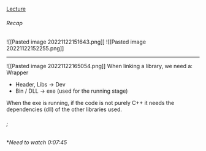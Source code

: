 [Lecture](https://changemakereducation-my.sharepoint.com/personal/homam_mokayed_cmeducations_se/_layouts/15/stream.aspx?id=%2Fpersonal%2Fhomam%5Fmokayed%5Fcmeducations%5Fse%2FDocuments%2FInspelningar%2F12%20Oct%2DLecture%20Homam%20Mokayed%2D20221012%5F170035%2DMeeting%20Recording%2Emp4&ga=1)

###### Recap

![[Pasted image 20221122151643.png]]
![[Pasted image 20221122152255.png]]
***
![[Pasted image 20221122165054.png]]
When linking a library, we need a:
Wrapper
- Header, Libs -> Dev 
- Bin / DLL -> exe (used for the running stage)

When the exe is running, if the code is not purely C++ it needs the dependencies (dll) of the other libraries used.
###### ;
**Need to watch 0:07:45*
# 




